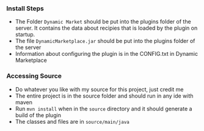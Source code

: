 ### Install Steps
- The Folder `Dynamic Market` should be put into the plugins folder of the server. It contains the data about recipies that is loaded by the plugin on startup.
- The file `DynamicMarketplace.jar` should be put into the plugins folder of the server
- Information about configuring the plugin is in the CONFIG.txt in Dynamic Marketplace

### Accessing Source
- Do whatever you like with my source for this project, just credit me
- The entire project is in the source folder and should run in any ide with maven
- Run `mvn install` when in the `source` directory and it should generate a build of the plugin
- The classes and files are in `source/main/java`